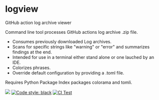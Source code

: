 # logview

GitHub action log archive viewer

Command line tool processes GitHub actions log archive .zip file.

- Consumes previously downloaded Log archives.
- Scans for specific strings like "warning" or "error" and
  summarizes findings at the end.
- Intended for use in a terminal either stand alone or one
  lauched by an IDE.
- Colorizes phrases.
- Override default configuration by providing a .toml file. 

Requires Python Package Index packages colorama and tomli.

[![](https://img.shields.io/pypi/l/phmdoctest.svg)](https://github.com/tmarktaylor/logview/blob/master/LICENSE.txt)
[![Code style: black](https://img.shields.io/badge/code%20style-black-000000.svg)](https://github.com/psf/black)
[![CI Test](https://github.com/tmarktaylor/logview/actions/workflows/ci.yml/badge.svg)](https://github.com/tmarktaylor/logview/actions/workflows/ci.yml)
